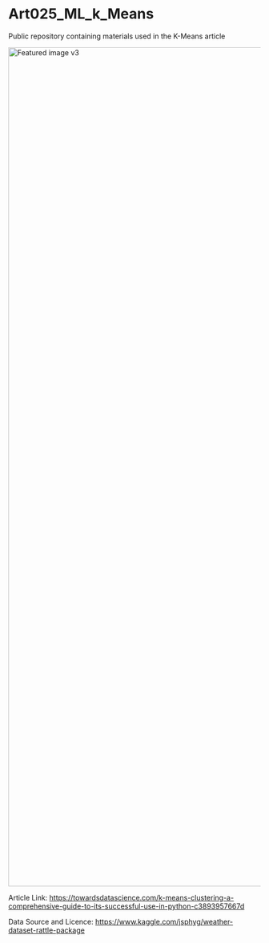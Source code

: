 # Art025_ML_k_Means
Public repository containing materials used in the K-Means article

<img width="1677" alt="Featured image v3" src="https://user-images.githubusercontent.com/24861699/156919210-8175d120-da05-41fa-9e87-a21ab7f38758.png">

Article Link: https://towardsdatascience.com/k-means-clustering-a-comprehensive-guide-to-its-successful-use-in-python-c3893957667d

Data Source and Licence: https://www.kaggle.com/jsphyg/weather-dataset-rattle-package
